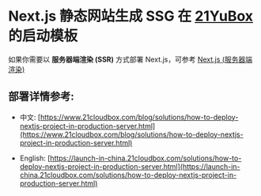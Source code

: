 # Next.js 静态网站生成 SSG 在 [21YuBox](https://www.21cloudbox.com/) 的启动模板

如果你需要以 **服务器端渲染 (SSR)** 方式部署 Next.js，可参考 [Next.js (服务器端渲染)](https://www.21cloudbox.com/blog/solutions/how-to-deploy-nextjs-project-in-production-server.html)

## 部署详情参考:

- 中文: [https://www.21cloudbox.com/blog/solutions/how-to-deploy-nextjs-project-in-production-server.html](https://www.21cloudbox.com/blog/solutions/how-to-deploy-nextjs-project-in-production-server.html)

- English: [https://launch-in-china.21cloudbox.com/solutions/how-to-deploy-nextjs-project-in-production-server.html](https://launch-in-china.21cloudbox.com/solutions/how-to-deploy-nextjs-project-in-production-server.html)